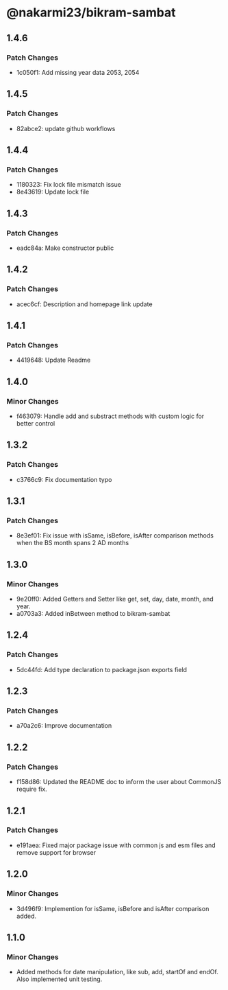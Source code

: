 # @nakarmi23/bikram-sambat

## 1.4.6

### Patch Changes

- 1c050f1: Add missing year data 2053, 2054

## 1.4.5

### Patch Changes

- 82abce2: update github workflows

## 1.4.4

### Patch Changes

- 1180323: Fix lock file mismatch issue
- 8e43619: Update lock file

## 1.4.3

### Patch Changes

- eadc84a: Make constructor public

## 1.4.2

### Patch Changes

- acec6cf: Description and homepage link update

## 1.4.1

### Patch Changes

- 4419648: Update Readme

## 1.4.0

### Minor Changes

- f463079: Handle add and substract methods with custom logic for better control

## 1.3.2

### Patch Changes

- c3766c9: Fix documentation typo

## 1.3.1

### Patch Changes

- 8e3ef01: Fix issue with isSame, isBefore, isAfter comparison methods when the BS month spans 2 AD months

## 1.3.0

### Minor Changes

- 9e20ff0: Added Getters and Setter like get, set, day, date, month, and year.
- a0703a3: Added inBetween method to bikram-sambat

## 1.2.4

### Patch Changes

- 5dc44fd: Add type declaration to package.json exports field

## 1.2.3

### Patch Changes

- a70a2c6: Improve documentation

## 1.2.2

### Patch Changes

- f158d86: Updated the README doc to inform the user about CommonJS require fix.

## 1.2.1

### Patch Changes

- e191aea: Fixed major package issue with common js and esm files and remove support for browser

## 1.2.0

### Minor Changes

- 3d496f9: Implemention for isSame, isBefore and isAfter comparison added.

## 1.1.0

### Minor Changes

- Added methods for date manipulation, like sub, add, startOf and endOf. Also implemented unit testing.
